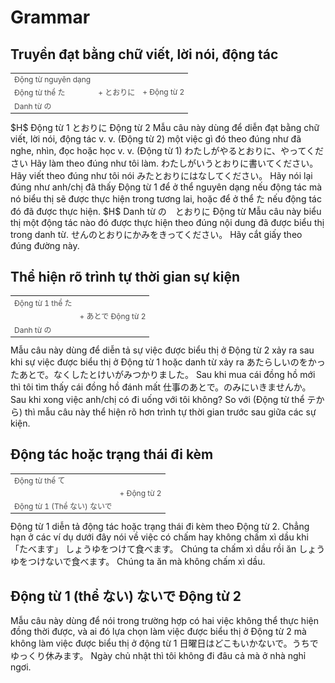 # Grammar

## Truyền đạt bằng chữ viết, lời nói, động tác

 <table style="width:100%;font-size:12px;color:#4b4b4b;" align="center"><tr><td>Động từ nguyên dạng</td> <td></td> <td></td> </tr> <tr><td>Động từ thể た</td> <td>+ とおりに</td> <td>+ Động từ 2</td> </tr><tr><td>Danh từ の</td>  <td></td> <td></td> </tr></table>
$H$ Động từ 1 とおりに Động từ 2
 Mẫu câu này dùng để diễn đạt bằng chữ viết, lời nói, động tác v. v. (Động từ 2) một việc gì đó theo đúng như đã nghe, nhìn, đọc hoặc học v. v. (Động từ 1) 
 わたしがやるとおりに、やってください
 Hãy làm theo đúng như tôi làm. 
 わたしがいうとおりに書いてください。
 Hãy viết theo đúng như tôi nói
 みたとおりにはなしてください。
 Hãy nói lại đúng như anh/chị đã thấy
 Động từ 1 để ở thể nguyên dạng nếu động tác mà nó biểu thị sẽ được thực hiện trong tương lai, hoặc để ở thể た nếu động tác đó đã được thực hiện.
$H$ Danh từ の　とおりに Động từ
 Mẫu câu này biểu thị một động tác nào đó được thực hiện theo đúng nội dung đã được biểu thị trong danh từ.
 せんのとおりにかみをきってください。
 Hãy cắt giấy theo đúng đường này.

## Thể hiện rõ trình tự thời gian sự kiện

 <table style="width:100%;font-size:12px;color:#4b4b4b;" align="center"><tr><td>Động từ 1 thể た</td> <td></td>  </tr> <tr><td></td> <td>+ あとで Động từ 2</td>  </tr><tr><td>Danh từ の</td>  <td></td>  </tr></table>
 Mẫu câu này dùng để diễn tả sự việc được biểu thị ở Động từ 2 xảy ra sau khi sự việc được biểu thị ở Động từ 1 hoặc danh từ xảy ra
 あたらしいのをかったあとで。なくしたとけいがみつかりました。
 Sau khi mua cái đồng hồ mới thì tôi tìm thấy cái đồng hồ đánh mất
 仕事のあとで。のみにいきませんか。
 Sau khi xong việc anh/chị có đi uống với tôi không?
 So với (Động từ thể テから) thì mẫu câu này thể hiện rõ hơn trình tự thời gian trước sau giữa các sự kiện.

## Động tác hoặc trạng thái đi kèm

 <table style="width:100%;font-size:12px;color:#4b4b4b;" align="center"><tr><td>Động từ thể て</td> <td></td>  </tr> <tr><td></td> <td>+ Động từ 2</td>  </tr><tr><td>Động từ 1 (Thể ない) ないで</td>  <td></td>  </tr></table>
 Động từ 1 diễn tả động tác hoặc trạng thái đi kèm theo Động từ 2. Chẳng hạn ở các ví dụ dưới đây nói về việc có chấm hay không chấm xì dầu khi 「たべます」 
 しょうゆをつけて食べます。
 Chúng ta chấm xì dầu rồi ăn
 しょうゆをつけないで食べます。
 Chúng ta ăn mà không chấm xì dầu. 

## Động từ 1 (thể ない) ないで Động từ 2

 Mẫu câu này dùng để nói trong trường hợp có hai việc không thể thực hiện đồng thời được, và ai đó lựa chọn làm việc được biểu thị ở Động từ 2 mà không làm việc được biểu thị ở động từ 1
 日曜日はどこもいかないで。うちでゆっくり休みます。
 Ngày chủ nhật thì tôi không đi đâu cả mà ở nhà nghỉ ngơi. 

